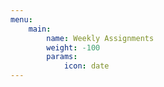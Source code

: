 ```yaml
---
menu:
    main:
        name: Weekly Assignments
        weight: -100
        params:
            icon: date
---
```

















































































































